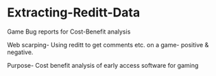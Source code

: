 # Extracting-Reditt-Data
Game Bug reports for Cost-Benefit analysis 

Web scarping- Using reditt to get comments etc. on a game- positive & negative.

Purpose- Cost benefit analysis of early access software for gaming 
